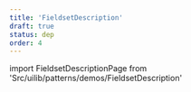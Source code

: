 ```yaml
---
title: 'FieldsetDescription'
draft: true
status: dep
order: 4
---
```


<!--
  ATTENTION: This file is auto generated by using "makeDemosFactory".
  Do not change the content!
-->

import FieldsetDescriptionPage from 'Src/uilib/patterns/demos/FieldsetDescription'

<FieldsetDescriptionPage />
